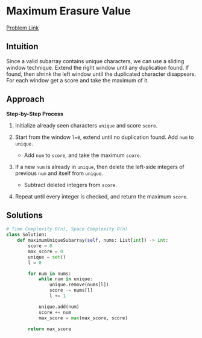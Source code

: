 **Maximum Erasure Value**
=
[Problem Link](https://leetcode.com/problems/maximum-erasure-value/description)

## Intuition
Since a valid subarray contains unique characters, we can use a sliding window technique. Extend the right window 
until any duplication found. If found, then shrink the left window until the duplicated character disappears. 
For each window get a score and take the maximum of it.

## Approach
**Step-by-Step Process**

1. Initialize already seen characters `unique` and score `score`.

2. Start from the window `l=0`, extend until no duplication found. Add `num` to `unique`.
    - Add `num` to `score`, and take the maximum `score`.

3. If a new `num` is already in `unique`, then delete the left-side integers of previous `num` and itself from `unique`.
    - Subtract deleted integers from `score`.
  
4. Repeat until every integer is checked, and return the maximum `score`. 
  
## Solutions
```python
# Time Complexity O(n), Space Complexity O(n)
class Solution:
    def maximumUniqueSubarray(self, nums: List[int]) -> int:
        score = 0
        max_score = 0
        unique = set()
        l = 0

        for num in nums:
            while num in unique:
                unique.remove(nums[l])
                score -= nums[l]
                l += 1

            unique.add(num)
            score += num
            max_score = max(max_score, score)

        return max_score
```
